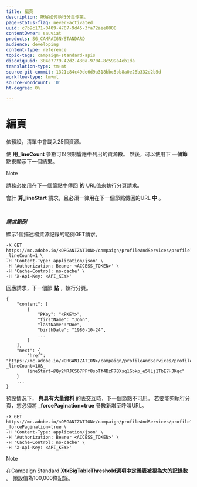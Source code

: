 ```yaml
---
title: 編頁
description: 瞭解如何執行分頁作業。
page-status-flag: never-activated
uuid: c7b9c171-0409-4707-9d45-3fa72aee8008
contentOwner: sauviat
products: SG_CAMPAIGN/STANDARD
audience: developing
content-type: reference
topic-tags: campaign-standard-apis
discoiquuid: 304e7779-42d2-430a-9704-8c599a4eb1da
translation-type: tm+mt
source-git-commit: 1321c84c49de6d9a318bbc5bb8a0e28b332d2b5d
workflow-type: tm+mt
source-wordcount: '0'
ht-degree: 0%

---
```



# 編頁

依預設，清單中會載入25個資源。

使 **用_lineCount** 參數可以限制響應中列出的資源數。  然後，可以使用下 **一個節** 點來顯示下一個結果。

>[!NOTE]
>
>請務必使用在下一個節點中傳回 **的** URL值來執行分頁請求。
>
>會計 **算_lineStart** 請求，且必須一律用在下一個節點傳回的URL **中** 。

<br/>

***請求範例***

顯示1個描述檔資源記錄的範例GET請求。

```
-X GET https://mc.adobe.io/<ORGANIZATION>/campaign/profileAndServices/profile?_lineCount=1 \
-H 'Content-Type: application/json' \
-H 'Authorization: Bearer <ACCESS_TOKEN>' \
-H 'Cache-Control: no-cache' \
-H 'X-Api-Key: <API_KEY>'
```

回應請求，下一個節 **點** ，執行分頁。

```
{
    "content": [
        {
            "PKey": "<PKEY>",
            "firstName": "John",
            "lastName":"Doe",
            "birthDate": "1980-10-24",
            ...
        }
    ],
    "next": {
        "href": "https://mc.adobe.io/<ORGANIZATION>/campaign/profileAndServices/profile/email?_lineCount=10&_
        lineStart=@Qy2MRJCS67PFf8soTf4BzF7BXsq1Gbkp_e5lLj1TbE7HJKqc"
    }
    ...
}
```

預設情況下， **與具有大量資料** 的表交互時，下一個節點不可用。 若要能夠執行分頁，您必須將 **_forcePagination=true** 參數新增至呼叫URL。

```
-X GET https://mc.adobe.io/<ORGANIZATION>/campaign/profileAndServices/profile?_forcePagination=true \
-H 'Content-Type: application/json' \
-H 'Authorization: Bearer <ACCESS_TOKEN>' \
-H 'Cache-Control: no-cache' \
-H 'X-Api-Key: <API_KEY>'
```

>[!NOTE]
>
>在Campaign Standard **XtkBigTableThreshold選項中定義表被視為大的記錄數** 。 預設值為100,000條記錄。
